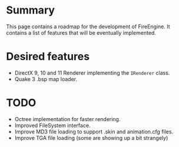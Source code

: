 # Summary #

This page contains a roadmap for the development of FireEngine. It contains a list of features that will be eventually implemented.

# Desired features #

  * DirectX 9, 10 and 11 Renderer implementing the `IRenderer` class.
  * Quake 3 .bsp map loader.

# TODO #

  * Octree implementation for faster rendering.
  * Improved FileSystem interface.
  * Improve MD3 file loading to support .skin and animation.cfg files.
  * Improve TGA file loading (some are showing up a bit strangely)